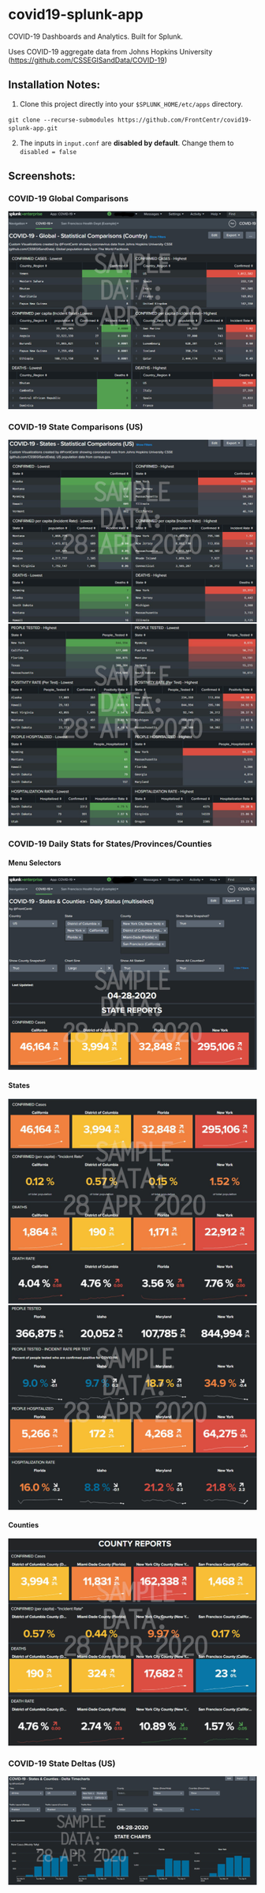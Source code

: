 # covid19-splunk-app
COVID-19 Dashboards and Analytics. Built for Splunk.

Uses COVID-19 aggregate data from Johns Hopkins University (https://github.com/CSSEGISandData/COVID-19)

## Installation Notes:
1) Clone this project directly into your `$SPLUNK_HOME/etc/apps` directory.

`git clone --recurse-submodules https://github.com/FrontCentr/covid19-splunk-app.git`

2) The inputs in `input.conf` are **disabled by default**. Change them to `disabled = false`

## Screenshots:

### COVID-19 Global Comparisons
![Screenshot: COVID-19 Global Comparisons](screenshots/covid19-splunk-app-global.jpg?raw=true "Screenshot: COVID-19 Daily State Stats (Selectors)")

### COVID-19 State Comparisons (US)
![Screenshot: COVID-19 State Comparisons (US)](screenshots/covid19-splunk-app-states-comparisons.jpg?raw=true "Screenshot: COVID-19 State Comparisons (US)")
![Screenshot: COVID-19 State Comparisons - Extra (US)](screenshots/covid19-splunk-app-states-comparisons-extra.jpg?raw=true "Screenshot: COVID-19 State Comparisons - Extra (US)")

### COVID-19 Daily Stats for States/Provinces/Counties
#### Menu Selectors
![Screenshot: COVID-19 Daily Stats for States (Dashboard Menus)](screenshots/covid19-splunk-app-states-selectors.jpg?raw=true "Screenshot: COVID-19 Daily Stats for States (Dashboard Menus)")
#### States
![Screenshot: COVID-19 Daily Stats for States](screenshots/covid19-splunk-app-states-standard.jpg?raw=true "Screenshot: COVID-19 Daily Stats for States")
![Screenshot: COVID-19 Daily Stats for States - Extra](screenshots/covid19-splunk-app-states-extra.jpg?raw=true "Screenshot: COVID-19 Daily Stats for States - Extra")
#### Counties
![Screenshot: COVID-19 Daily Stats for Counties](screenshots/covid19-splunk-app-counties-standard.jpg?raw=true "Screenshot: COVID-19 Daily Stats for Counties")

### COVID-19 State Deltas (US)
![Screenshot: COVID-19 State Deltas](screenshots/covid19-splunk-app-states-deltas-selectors.jpg?raw=true "Screenshot: COVID-19 State Deltas")
